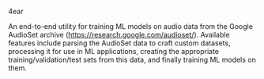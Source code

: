4ear

An end-to-end utility for training ML models on audio data from the Google AudioSet archive (https://research.google.com/audioset/). Available features include parsing the AudioSet data to craft custom datasets, processing it for use in ML applications, creating the appropriate training/validation/test sets from this data, and finally training ML models on them.
